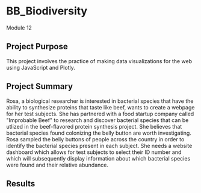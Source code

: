 # BB_Biodiversity
Module 12

## Project Purpose
This project involves the practice of making data visualizations for the web using JavaScript and Plotly.

## Project Summary
Rosa, a biological researcher is interested in bacterial species that have the ability to synthesize proteins that taste like beef, wants to create a webpage for her test subjects. She has partnered with a food startup company called "Improbable Beef" to research and discover bacterial species that can be utlized in the beef-flavored protein synthesis project. She believes that bacterial species found colonizing the belly button are worth investigating. Rosa sampled the belly buttons of people across the country in order to identify the bacterial species present in each subject. She needs a website dashboard which allows for test subjects to select their ID number and which will subsequently display information about which bacterial species were found and their relative abundance.

## Results
